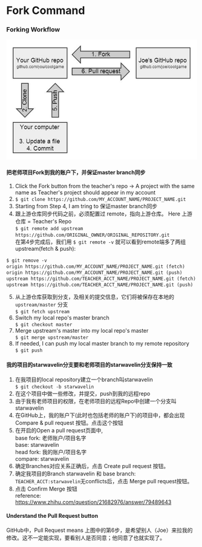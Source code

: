 # Fork Command

### Forking Workflow
![alt text](./pics/forking.jpg "Forking Workflow")

#### 把老师项目Fork到我的账户下，并保证master branch同步
1. Click the Fork button from the teacher's repo -> A project with the same name as Teacher's project should appear in my account
2. ```$ git clone https://github.com/MY_ACCOUNT_NAME/PROJECT_NAME.git```
3. Starting from Step 4, I am tring to 保证master branch同步
4. 跟上游仓库同步代码之前，必须配置过 remote，指向上游仓库。 Here 上游仓库 = Teacher's Repo  
```$ git remote add upstream https://github.com/ORIGINAL_OWNER/ORIGINAL_REPOSITORY.git```  
在第4步完成后，我们用 ```$ git remote -v``` 就可以看到remote端多了两组upstream(fetch & push):  
```
$ git remove -v
origin https://github.com/MY_ACCOUNT_NAME/PROJECT_NAME.git (fetch)
origin https://github.com/MY_ACCOUNT_NAME/PROJECT_NAME.git (push)
upstream https://github.com/TEACHER_ACCT_NAME/PROJECT_NAME.git (fetch)
upstream https://github.com/TEACHER_ACCT_NAME/PROJECT_NAME.git (push)
```

5. 从上游仓库获取到分支，及相关的提交信息，它们将被保存在本地的 ```upstream/master``` 分支  
```$ git fetch upstream```
6. Switch my local repo's master branch  
```$ git checkout master```
7. Merge upstream's master into my local repo's master  
```$ git merge upstream/master```
8. If needed, I can push my local master branch to my remote repository  
```$ git push```

#### 我的项目的starwavelin分支要和老师项目的starwavelin分支保持一致
1. 在我项目的local repository建立一个branch叫starwavelin  
```$ git checkout -b starwavelin```
2. 在这个项目中做一些修改，并提交，push到我的远程repo
3. 由于我有老师项目的权限，在老师项目的远程Repo中创建一个分支叫starwavelin  
4. 在GitHub上，我的账户下(此时也包括老师的账户下)的项目中，都会出现 Compare & pull request 按钮。点击这个按钮
5. 在开启的Open a pull request页面中,  
base fork: 老师账户/项目名字  
base: starwavelin  
head fork: 我的账户/项目名字  
compare: starwavelin
6. 确定Branches对应关系正确后，点击 Create pull request 按钮。  
7. 确定我项目的Branch starwavelin 和 base branch: ```TEACHER_ACCT:starwavelin```无conflicts后，点击 Merge pull request按钮。
8. 点击 Confirm Merge 按钮      
reference: https://www.zhihu.com/question/21682976/answer/79489643

#### Understand the Pull Request button
GitHub中，Pull Request means 上图中的第6步，是希望别人（Joe）来拉我的修改。这不一定能实现，要看别人是否同意；他同意了也就实现了。

